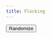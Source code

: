 ```yaml
---
title: Flocking
---
```


<script src="{{ site.baseurl }}/assets/flocc.js"></script>

<canvas id="container"></canvas>
<button id="reset">Randomize</button>

<script>
var container = document.getElementById('container');
var flockSize = 250;
var space = new flocc.Environment();

var width = 600;
var height = 400;

space.width = width;
space.height = height;

function setup() {

    space.agents = [];

    for (var i = 0; i < flockSize; i++) {
        
        var agent = new flocc.Agent();
        
        agent.set('x', Math.random() * width);
        agent.set('y', Math.random() * height);

        const angle = 2 * Math.random() * Math.PI;
        agent.set('velocity', {
            x: Math.cos(angle),
            y: Math.sin(angle)
        });

        agent.addRule(tick);

        space.addAgent(agent);
    }
}

function tick(agent) {

    var x = agent.get('x');
    var y = agent.get('y');
    
    x += agent.get('velocity').x;
    y += agent.get('velocity').y;

    while (x < 0) x += width;
    while (x >= width) x -= width;
    while (y < 0) y += height;
    while (y >= height) y -= height;

    agent.set('x', x);
    agent.set('y', y);

    // update direction
    var neighbors = space.getAgents().filter(function(neighbor) {
        var d = flocc.utils.distance(agent, neighbor);
        return d < 20 && d > 0;
    });

    if (neighbors.length === 0) return;

    var meanVel = neighbors.reduce(function(a, b) {
        return {
            x: (a.x + b.get('velocity').x),
            y: (a.y + b.get('velocity').y)
        };
    }, { x: 0, y: 0 });

    const norm = flocc.utils.distance(meanVel, { x: 0, y: 0 });
    meanVel.x /= norm;
    meanVel.y /= norm;
    
    agent.set('velocity', {
        x: (99 * agent.get('velocity').x + meanVel.x) / 100,
        y: (99 * agent.get('velocity').y + meanVel.y) / 100
    });
}

function render() {
    
    container.width = width;
    container.height = height;

    var context = container.getContext('2d');

    context.clearRect(0, 0, width, height);

    space.getAgents().forEach(function(agent, i) {
        context.beginPath();
        context.arc(agent.get('x'), agent.get('y'), 3, 0, 2 * Math.PI);
        context.closePath();
        context.fill();
    });

    space.tick();

    requestAnimationFrame(render);
}

setup();
render();

document.getElementById('reset').addEventListener('click', setup);
</script>